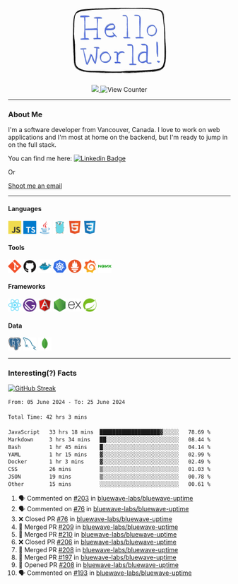 <div align="center">
    <img src="./img/hello_world.webp" height="200px" width="">
    <div>
        <a href="https://www.linkedin.com/in/ajhollid">
            <img src="https://img.shields.io/badge/LinkedIn-blue"/>
        </a>
        <img src="https://komarev.com/ghpvc/?username=ajhollid&color=yellow" alt="View Counter">
    </div>
</div>

---

### About Me

I'm a software developer from Vancouver, Canada. I love to work on web applications and I'm most at home on the backend, but I'm ready to jump in on the full stack.

You can find me here: [![Linkedin Badge](https://img.shields.io/badge/-ajhollid-blue?style=flat&logo=Linkedin&logoColor=white)](https://www.linkedin.com/in/ajhollid)

Or

[Shoot me an email](mailto:ajhollid@gmail.com)

---

#### Languages

<div>
    <img src="./img/devicons/javascript-original.svg" width=30 height=30 alt="JavaScript">
    <img src="/img/devicons/typescript-original.svg" width=30 height=30 alt="TypeScript">
    <img src="./img/devicons/java-original.svg" width=30 height=30 alt="Java">
    <img src="./img/devicons/go-original.svg" width=30 height=30 alt="Golang">
    <img src="./img/devicons/html5-original.svg" width=30 height=30 alt="HTML 5">
    <img src="./img/devicons/css3-original.svg" width=30 height=30 alt="CSS 3">
</div>

#### Tools

<div>
    <img src="./img/devicons/git-original.svg" width=30 height=30 alt="Git">
    <img src="./img/devicons/github-original.svg" width=30 height=30 alt="Github">
    <img src="./img/devicons/docker-original.svg" width=30 
    height=30 alt="Docker">
    <img src="./img/devicons/kubernetes-original.svg" width=30 height=30 alt="K8">
    <img src="./img/devicons/prometheus-original.svg" width=30 height=30 alt="Prometheus">
    <img src="./img/devicons/grafana-original.svg" width=30 height=30 alt="Grafana">
    <img src="./img/devicons/nginx-original.svg" width=30 height=30 alt="Nginx">
</div>

#### Frameworks

<div>
    <img src="./img/devicons/react-original.svg" width=30 height=30 alt="React">
    <img src="./img/devicons/gatsby-original.svg" width=30 height=30 alt="Gatsby">
    <img src="./img/devicons/angularjs-original.svg" width=30 height=30 alt="AngularJS">
    <img src="./img/devicons/nodejs-original.svg" width=30 height=30 alt="NodeJS">
    <img src="./img/devicons/express-original.svg" width=30 height=30 alt="Express">
    <img src="./img/devicons/spring-original.svg" width=30 height=30 alt="Spring">
</div>

#### Data

<div>
    <img src="./img/devicons/postgresql-original.svg" width=30 height=30 alt="Postgresql">
    <img src="./img/devicons/mysql-original.svg" width=30 height=30 alt="Mysql">
    <img src="./img/devicons/mongodb-original.svg" width=30 height=30 alt="MongoDB">
</div>

---

### Interesting(?) Facts

[![GitHub Streak](http://github-readme-streak-stats.herokuapp.com?user=ajhollid)](https://git.io/streak-stats)

 <!--START_SECTION:waka-->

```txt
From: 05 June 2024 - To: 25 June 2024

Total Time: 42 hrs 3 mins

JavaScript   33 hrs 18 mins  ███████████████████▓░░░░░   78.69 %
Markdown     3 hrs 34 mins   ██░░░░░░░░░░░░░░░░░░░░░░░   08.44 %
Bash         1 hr 45 mins    █░░░░░░░░░░░░░░░░░░░░░░░░   04.14 %
YAML         1 hr 15 mins    ▓░░░░░░░░░░░░░░░░░░░░░░░░   02.99 %
Docker       1 hr 3 mins     ▓░░░░░░░░░░░░░░░░░░░░░░░░   02.49 %
CSS          26 mins         ▒░░░░░░░░░░░░░░░░░░░░░░░░   01.03 %
JSON         19 mins         ▒░░░░░░░░░░░░░░░░░░░░░░░░   00.78 %
Other        15 mins         ░░░░░░░░░░░░░░░░░░░░░░░░░   00.61 %
```

<!--END_SECTION:waka-->


<!--START_SECTION:activity-->
1. 🗣 Commented on [#203](https://github.com/bluewave-labs/bluewave-uptime/issues/203#issuecomment-2194761785) in [bluewave-labs/bluewave-uptime](https://github.com/bluewave-labs/bluewave-uptime)
2. 🗣 Commented on [#76](https://github.com/bluewave-labs/bluewave-uptime/pull/76#issuecomment-2192908014) in [bluewave-labs/bluewave-uptime](https://github.com/bluewave-labs/bluewave-uptime)
3. ❌ Closed PR [#76](https://github.com/bluewave-labs/bluewave-uptime/pull/76) in [bluewave-labs/bluewave-uptime](https://github.com/bluewave-labs/bluewave-uptime)
4. 🎉 Merged PR [#209](https://github.com/bluewave-labs/bluewave-uptime/pull/209) in [bluewave-labs/bluewave-uptime](https://github.com/bluewave-labs/bluewave-uptime)
5. 🎉 Merged PR [#210](https://github.com/bluewave-labs/bluewave-uptime/pull/210) in [bluewave-labs/bluewave-uptime](https://github.com/bluewave-labs/bluewave-uptime)
6. ❌ Closed PR [#206](https://github.com/bluewave-labs/bluewave-uptime/pull/206) in [bluewave-labs/bluewave-uptime](https://github.com/bluewave-labs/bluewave-uptime)
7. 🎉 Merged PR [#208](https://github.com/bluewave-labs/bluewave-uptime/pull/208) in [bluewave-labs/bluewave-uptime](https://github.com/bluewave-labs/bluewave-uptime)
8. 🎉 Merged PR [#197](https://github.com/bluewave-labs/bluewave-uptime/pull/197) in [bluewave-labs/bluewave-uptime](https://github.com/bluewave-labs/bluewave-uptime)
9. 💪 Opened PR [#208](https://github.com/bluewave-labs/bluewave-uptime/pull/208) in [bluewave-labs/bluewave-uptime](https://github.com/bluewave-labs/bluewave-uptime)
10. 🗣 Commented on [#193](https://github.com/bluewave-labs/bluewave-uptime/issues/193#issuecomment-2192260096) in [bluewave-labs/bluewave-uptime](https://github.com/bluewave-labs/bluewave-uptime)
<!--END_SECTION:activity-->

